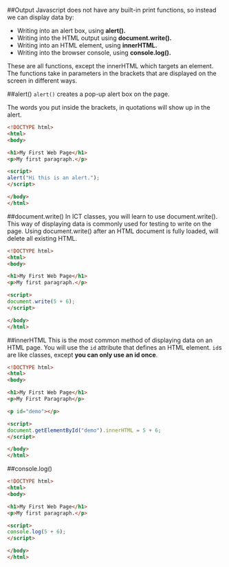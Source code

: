 ##Output
Javascript does not have any built-in print functions, so instead we can display data by:

* Writing into an alert box, using __alert().__
* Writing into the HTML output using __document.write().__
* Writing into an HTML element, using __innerHTML.__
* Writing into the browser console, using __console.log().__

These are all functions, except the innerHTML which targets an element. The functions take in parameters in the brackets that are displayed on the screen in different ways.

##alert()
```alert()``` creates a pop-up alert box on the page.

The words you put inside the brackets, in quotations will show up in the alert. 

```html
<!DOCTYPE html>
<html>
<body>

<h1>My First Web Page</h1>
<p>My first paragraph.</p>

<script>
alert("Hi this is an alert.");
</script>

</body>
</html>
````

##document.write()
In ICT classes, you will learn to use document.write(). This way of displaying data is commonly used for testing to write on the page. Using document.write() after an HTML document is fully loaded, will delete all existing HTML.
```html
<!DOCTYPE html>
<html>
<body>

<h1>My First Web Page</h1>
<p>My first paragraph.</p>

<script>
document.write(5 + 6);
</script>

</body>
</html>
```

##innerHTML
This is the most common method of displaying data on an HTML page. You will use the ```id``` attribute that defines an HTML element. ```id```s are like classes, except __you can only use an id once__.
```html
<!DOCTYPE html>
<html>
<body>

<h1>My First Web Page</h1>
<p>My First Paragraph</p>

<p id="demo"></p>

<script>
document.getElementById("demo").innerHTML = 5 + 6;
</script>

</body>
</html>
```

##console.log()
```html
<!DOCTYPE html>
<html>
<body>

<h1>My First Web Page</h1>
<p>My first paragraph.</p>

<script>
console.log(5 + 6);
</script>

</body>
</html>
```
